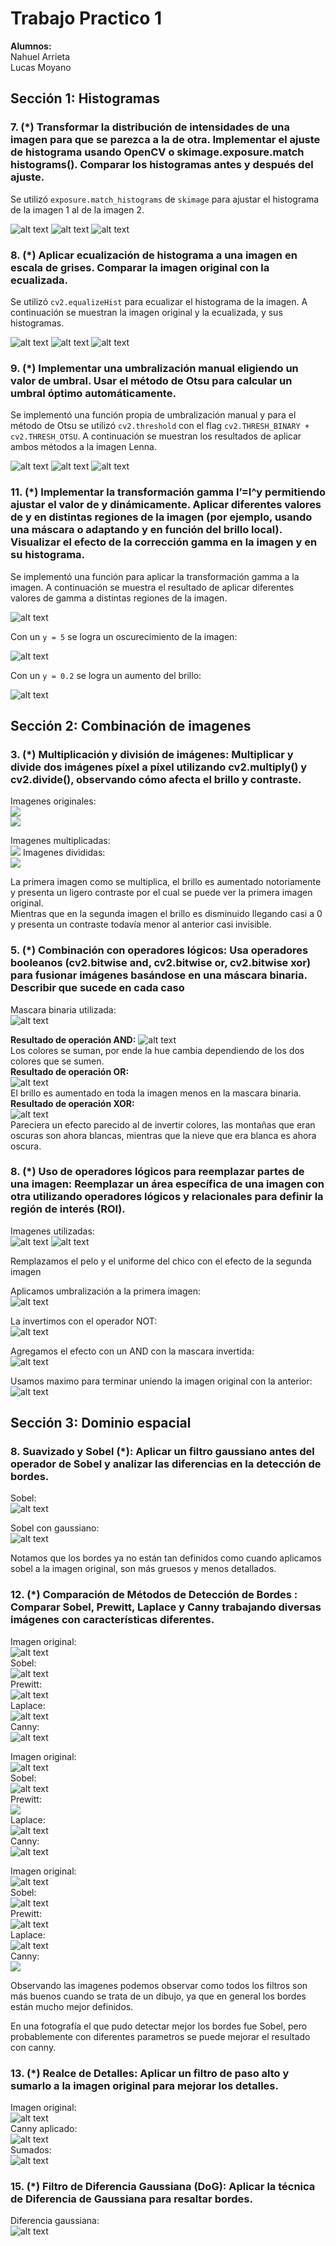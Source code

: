 # Trabajo Practico 1
**Alumnos:**  
Nahuel Arrieta  
Lucas Moyano

## Sección 1: Histogramas

### 7. (*) Transformar la distribución de intensidades de una imagen para que se parezca a la de otra. Implementar el ajuste de histograma usando OpenCV o skimage.exposure.match histograms(). Comparar los histogramas antes y después del ajuste.
Se utilizó `exposure.match_histograms` de `skimage` para ajustar el histograma de la imagen 1 al de la imagen 2.

![alt text](imgs/Lenna.png)
![alt text](imgs/mate.png)
![alt text](imgs/Lenna-adjusted-mate.png)

### 8. (*) Aplicar ecualización de histograma a una imagen en escala de grises. Comparar la imagen original con la ecualizada.
Se utilizó `cv2.equalizeHist` para ecualizar el histograma de la imagen. A continuación se muestran la imagen original y la ecualizada, y sus histogramas.

![alt text](imgs/Lenna-grayscale.png)
![alt text](imgs/Lenna-equalized.png)
![alt text](imgs/Lenna-hist-comparission.png)

### 9. (*) Implementar una umbralización manual eligiendo un valor de umbral. Usar el método de Otsu para calcular un umbral óptimo automáticamente.
Se implementó una función propia de umbralización manual y para el método de Otsu se utilizó `cv2.threshold` con el flag `cv2.THRESH_BINARY + cv2.THRESH_OTSU`.
A continuación se muestran los resultados de aplicar ambos métodos a la imagen Lenna.

![alt text](imgs/Lenna-grayscale.png)
![alt text](imgs/Lenna-manual-threshold.png)
![alt text](imgs/Lenna-Otsu-threshold.png)

### 11. (*) Implementar la transformación gamma I’=I^y permitiendo ajustar el valor de y dinámicamente. Aplicar diferentes valores de y en distintas regiones de la imagen (por ejemplo, usando una máscara o adaptando y en función del brillo local). Visualizar el efecto de la corrección gamma en la imagen y en su histograma.
Se implementó una función para aplicar la transformación gamma a la imagen. A continuación se muestra el resultado de aplicar diferentes valores de gamma a distintas regiones de la imagen.

![alt text](imgs/Lenna-grayscale.png)

Con un `y = 5` se logra un oscurecimiento de la imagen:

![alt text](imgs/Lenna-gamma-5.png)

Con un `y = 0.2` se logra un aumento del brillo:

![alt text](imgs/Lenna-gamma-0,2.png)



## Sección 2: Combinación de imagenes

### 3. (*) Multiplicación y división de imágenes: Multiplicar y divide dos imágenes píxel a píxel utilizando cv2.multiply() y cv2.divide(), observando cómo afecta el brillo y contraste.

Imagenes originales:  
![](imgs/kurisu1366.jpg)  
![](imgs/wallhaven-vqlwkp_1366x768.png)

Imagenes multiplicadas:  
![](imgs/multiply.png)
Imagenes divididas:  
![](imgs/divided.png)

La primera imagen como se multiplica, el brillo es aumentado notoriamente y presenta un ligero contraste por el cual se puede ver la primera imagen original.  
Mientras que en la segunda imagen el brillo es disminuido llegando casi a 0 y presenta un contraste todavía menor al anterior casi invisible.

### 5. (*) Combinación con operadores lógicos: Usa operadores booleanos (cv2.bitwise and, cv2.bitwise or, cv2.bitwise xor) para fusionar imágenes basándose en una máscara binaria. Describir que sucede en cada caso

Mascara binaria utilizada:  
![alt text](imgs/127_binary_mask.png)  

**Resultado de operación AND:**
![alt text](imgs/and.png)  
Los colores se suman, por ende la hue cambia dependiendo de los dos colores que se sumen.  
**Resultado de operación OR:**  
![alt text](imgs/or.png)  
El brillo es aumentado en toda la imagen menos en la mascara binaria.  
**Resultado de operación XOR:**  
![alt text](imgs/xor.png)  
Pareciera un efecto parecido al de invertir colores, las montañas que eran oscuras son ahora blancas, mientras que la nieve que era blanca es ahora oscura.

### 8. (*) Uso de operadores lógicos para reemplazar partes de una imagen: Reemplazar un área específica de una imagen con otra utilizando operadores lógicos y relacionales para definir la región de interés (ROI).

Imagenes utilizadas:  
![alt text](imgs/shigeo.png)
![alt text](imgs/psycho_vfx.png)

Remplazamos el pelo y el uniforme del chico con el efecto de la segunda imagen  

Aplicamos umbralización a la primera imagen:  
![alt text](imgs/shigeo_mask.png)  

La invertimos con el operador NOT:  
![alt text](imgs/shigeo_not.png)  

Agregamos el efecto con un AND con la mascara invertida:  
![alt text](imgs/mask_effect.png)

Usamos maximo para terminar uniendo la imagen original con la anterior:  
![alt text](imgs/shigeo_max.png)  

## Sección 3: Dominio espacial

### 8. Suavizado y Sobel (*): Aplicar un filtro gaussiano antes del operador de Sobel y analizar las diferencias en la detección de bordes.

Sobel:  
![alt text](imgs/sobel.png)

Sobel con gaussiano:  
![alt text](imgs/sobel_blurred.png)

Notamos que los bordes ya no están tan definidos como cuando aplicamos sobel a la imagen original, son más gruesos y menos detallados.

### 12. (*) Comparación de Métodos de Detección de Bordes : Comparar Sobel, Prewitt, Laplace y Canny trabajando diversas imágenes con características diferentes.

Imagen original:  
![alt text](imgs/kurisu_gray.png)  
Sobel:  
![alt text](imgs/kurisu_sobel.png)  
Prewitt:  
![alt text](imgs/kurisu_prewitt.png)  
Laplace:  
![alt text](imgs/kurisu_laplaciano.png)  
Canny:  
![alt text](imgs/kurisu_canny.png)  

Imagen original:  
![alt text](imgs/lucas_grey.png)  
Sobel:  
![alt text](imgs/lucas_sobel.png)  
Prewitt:  
![  ](imgs/lucas_prewitt.png)  
Laplace:  
![alt text](imgs/lucas_laplaciano.png)  
Canny:  
![alt text](imgs/lucas_canny.png)  

Imagen original:  
![alt text](imgs/bp_gray.png)  
Sobel:  
![alt text](imgs/bp_sobel.png)  
Prewitt:  
![alt text](imgs/bp_prewitt.png)  
Laplace:  
![alt text](imgs/bp_laplaciano.png)  
Canny:  
![  ](imgs/bp_canny.png)  

Observando las imagenes podemos observar como todos los filtros son más buenos cuando se trata de un dibujo, ya que en general los bordes están mucho mejor definidos.  

En una fotografía el que pudo detectar mejor los bordes fue Sobel, pero probablemente con diferentes parametros se puede mejorar el resultado con canny.

### 13. (*) Realce de Detalles: Aplicar un filtro de paso alto y sumarlo a la imagen original para mejorar los detalles.

Imagen original:  
![alt text](imgs/kurisu_gray.png)  
Canny aplicado:  
![alt text](imgs/kurisu_canny.png)  
Sumados:  
![alt text](imgs/kurisu_borders_added.png)  

### 15. (*) Filtro de Diferencia Gaussiana (DoG): Aplicar la técnica de Diferencia de Gaussiana para resaltar bordes.

Diferencia gaussiana:  
![alt text](imgs/kurisu_dog.png)